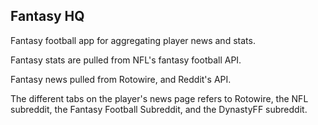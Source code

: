 ## Fantasy HQ

Fantasy football app for aggregating player news and stats.

Fantasy stats are pulled from NFL's fantasy football API.

Fantasy news pulled from Rotowire, and Reddit's API.

The different tabs on the player's news page refers to Rotowire, the NFL subreddit, the Fantasy Football Subreddit, and the DynastyFF subreddit.
